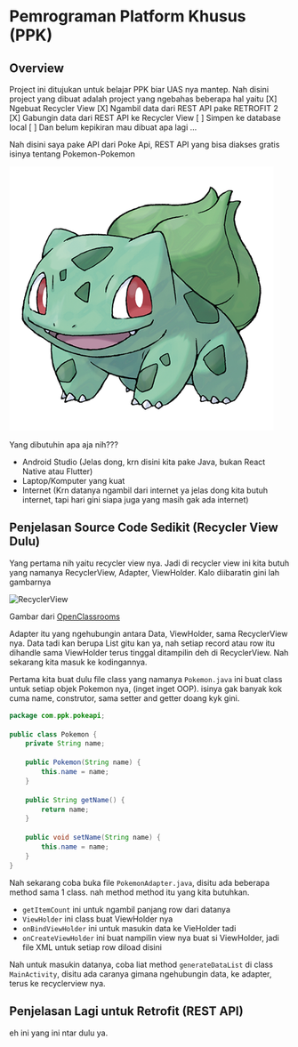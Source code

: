 # Pemrograman Platform Khusus (PPK)

## Overview

Project ini ditujukan untuk belajar PPK biar UAS nya mantep. Nah disini project yang dibuat adalah project yang ngebahas beberapa hal yaitu
[X] Ngebuat Recycler View
[X] Ngambil data dari REST API pake RETROFIT 2
[X] Gabungin data dari REST API ke Recycler View
[ ] Simpen ke database local
[ ] Dan belum kepikiran mau dibuat apa lagi ...

Nah disini saya pake API dari Poke Api, REST API yang bisa diakses gratis isinya tentang Pokemon-Pokemon

![Bulbasour](https://raw.githubusercontent.com/PokeAPI/sprites/master/sprites/pokemon/other/official-artwork/1.png)

Yang dibutuhin apa aja nih???
- Android Studio (Jelas dong, krn disini kita pake Java, bukan React Native atau Flutter)
- Laptop/Komputer yang kuat
- Internet (Krn datanya ngambil dari internet ya jelas dong kita butuh internet, tapi hari gini siapa juga yang masih gak ada internet)

## Penjelasan Source Code Sedikit (Recycler View Dulu)

Yang pertama nih yaitu recycler view nya. Jadi di recycler view ini kita butuh yang namanya RecyclerView, Adapter, ViewHolder. Kalo diibaratin gini lah gambarnya

![RecyclerView](https://user.oc-static.com/upload/2018/05/15/15263964435078_15139293366547_RecyclerView.png)

Gambar dari [OpenClassrooms](https://openclassrooms.com/)

Adapter itu yang ngehubungin antara Data, ViewHolder, sama RecyclerView nya. Data tadi kan berupa List gitu kan ya, nah setiap record atau row itu dihandle sama ViewHolder terus tinggal ditampilin deh di RecyclerView. Nah sekarang kita masuk ke kodingannya.

Pertama kita buat dulu file class yang namanya `Pokemon.java` ini buat class untuk setiap objek Pokemon nya, (inget inget OOP). isinya gak banyak kok cuma name, construtor, sama setter and getter doang kyk gini.
```java
package com.ppk.pokeapi;

public class Pokemon {
    private String name;

    public Pokemon(String name) {
        this.name = name;
    }

    public String getName() {
        return name;
    }

    public void setName(String name) {
        this.name = name;
    }
}
```

Nah sekarang coba buka file `PokemonAdapter.java`, disitu ada beberapa method sama 1 class. nah method method itu yang kita butuhkan. 
- `getItemCount` ini untuk ngambil panjang row dari datanya
- `ViewHolder` ini class buat ViewHolder nya
- `onBindViewHolder` ini untuk masukin data ke VieHolder tadi
- `onCreateViewHolder` ini buat nampilin view nya buat si ViewHolder, jadi file XML untuk setiap row diload disini

Nah untuk masukin datanya, coba liat method `generateDataList` di class `MainActivity`, disitu ada caranya gimana ngehubungin data, ke adapter, terus ke recyclerview nya.

## Penjelasan Lagi untuk Retrofit (REST API)

eh ini yang ini ntar dulu ya.
